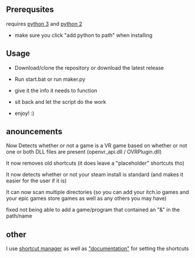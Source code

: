 ## Prerequsites ##

requires [python 3](https://www.python.org/ftp/python/3.8.2/python-3.8.2.exe) and [python 2](https://www.python.org/ftp/python/2.7.17/python-2.7.17.amd64.msi)

* make sure you click "add python to path" when installing

## Usage ##

* Download/clone the repository or download the latest release 

* Run start.bat or run maker.py

* give it the info it needs to function

* sit back and let the script do the work

* enjoy! :)

## anouncements ##

Now Detects whether or not a game is a VR game based on whether or not one or both DLL files are present (openvr_api.dll / OVRPlugin.dll)

It now removes old shortcuts (it does leave a "placeholder" shortcuts tho)

It now detects whether or not your steam install is standard (and makes it easier for the user if it is)

It can now scan multiple directories (so you can add your itch.io games and your epic games store games as well as any others you may have)

fixed not being able to add a game/program that contained an "&" in the path/name

## other ##

I use [shortcut manager](https://github.com/CorporalQuesadilla/Steam-Shortcut-Manager) as well as ["documentation"](https://www.youtube.com/watch?v=dQw4w9WgXcQ) for setting the shortcuts
